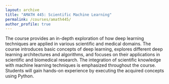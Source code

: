 ```yaml
---
layout: archive
title: "AMATH 445: Scientific Machine Learning"
permalink: /courses/amath445/
author_profile: true
---
```


 The course provides an in-depth exploration of how deep learning techniques are applied in various scientific and medical domains. The course introduces basic concepts of deep learning, explores different deep learning architectures and algorithms, and focuses on their applications in scientific and biomedical research. The integration of scientific knowledge with machine learning techniques is emphasized throughout the course. Students will gain hands-on experience by executing the acquired concepts using Python.